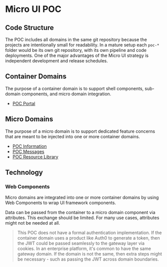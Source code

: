 # Micro UI POC

## Code Structure

The POC includes all domains in the same git repository because the projects are intentionally small for readability. In a mature setup each `poc-*` folder would be its own git repository, with its own pipeline and code deployments. One of the major advantages of the Micro UI strategy is independent development and release schedules.

## Container Domains

The purpose of a container domain is to support shell components, sub-domain components, and micro domain integration.

- [POC Portal](/poc-portal)

## Micro Domains

The purpose of a micro domain is to support dedicated feature concerns that are meant to be injected into one or more container domains.

- [POC Information](/poc-information)
- [POC Messages](/poc-messages)
- [POC Resource Library](/poc-resource-library)

## Technology

### Web Components

Micro domains are integrated into one or more container domains by using Web Components to wrap UI framework components.

Data can be passed from the container to a micro domain component via attributes. This exchange should be limited. For many use cases, attributes might not be needed at all.

> This POC does not have a formal authentication implementation. If the container domain uses a product like Auth0 to generate a token, then the JWT could be passed seamlessly to the gateway layer via cookies. In an enterprise platform, it's common to have the same gateway domain. If the domain is not the same, then extra steps might be necessary - such as passing the JWT across domain boundaries.
